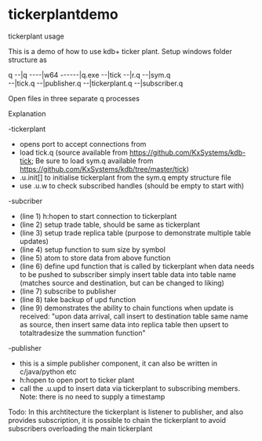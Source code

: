 # tickerplantdemo
tickerplant usage

This is a demo of how to use kdb+ ticker plant.
Setup windows folder structure as

q
--|q
----|w64
------|q.exe
  --|tick
     --|r.q
     --|sym.q  
--|tick.q
--|publisher.q
--|tickerplant.q
--|subscriber.q

Open files in three separate q processes

Explanation

-tickerplant
  - opens port to accept connections from
  - load tick.q (source available from https://github.com/KxSystems/kdb-tick; Be sure to load sym.q available from https://github.com/KxSystems/kdb/tree/master/tick)
  - .u.init[] to initialise tickerplant from the sym.q empty structure file
  - use .u.w to check subscribed handles (should be empty to start with)
 
 -subcriber
   - (line 1) h:hopen to start connection to tickerplant
   - (line 2) setup trade table, should be same as tickerplant
   - (line 3) setup trade replica table (purpose to demonstrate multiple table updates)
   - (line 4) setup function to sum size by symbol
   - (line 5) atom to store data from above function
   - (line 6) define upd function that is called by tickerplant when data needs to be pushed to subscriber
              simply insert table data into table name (matches source and destination, but can be changed to liking)
   - (line 7) subscribe to publisher
   - (line 8) take backup of upd function
   - (line 9) demonstrates the ability to chain functions when update is received:
              "upon data arrival, call insert to destination table same name as source, then insert same data into replica table
              then upsert to totaltradesize the summation function"
   
 -publisher
   - this is a simple publisher component, it can also be written in c/java/python etc 
   - h:hopen to open port to ticker plant
   - call the .u.upd to insert data via tickerplant to subscribing members. Note: there is no need to supply a timestamp
   
Todo: In this archtitecture the tickerplant is listener to publisher, and also provides subscription, it is possible to chain the tickerplant to avoid subscribers overloading the main tickerplant

   
